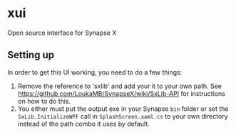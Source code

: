 # xui
Open source interface for Synapse X

## Setting up
In order to get this UI working, you need to do a few things:
1) Remove the reference to 'sxlib' and add your it to your own path. See https://github.com/LoukaMB/SynapseX/wiki/SxLib-API for instructions on how to do this.
2) You either must put the output exe in your Synapse `bin` folder or set the `SxLib.InitializeWPF` call in `SplashScreen.xaml.cs` to your own directory instead of the path combo it uses by default.
